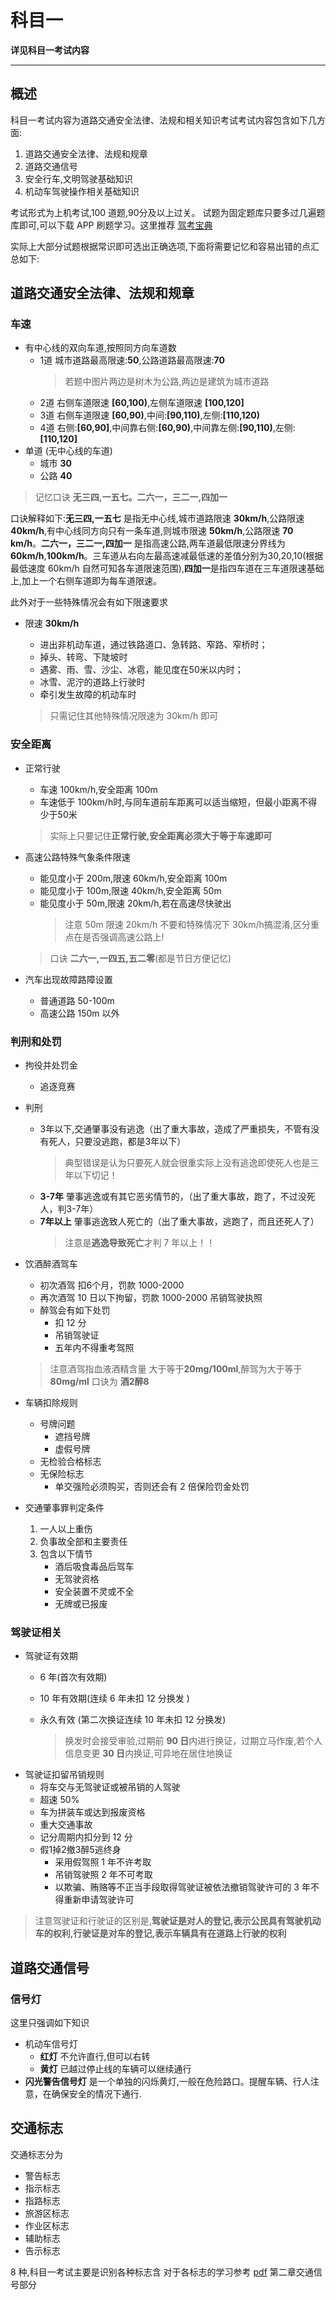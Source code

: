 # 科目一

**详见科目一考试内容**

----

## 概述
科目一考试内容为道路交通安全法律、法规和相关知识考试考试内容包含如下几方面:

1. 道路交通安全法律、法规和规章
2. 道路交通信号
3. 安全行车,文明驾驶基础知识
4. 机动车驾驶操作相关基础知识

考试形式为上机考试,100 道题,90分及以上过关。
试题为固定题库只要多过几遍题库即可,可以下载 APP 刷题学习。这里推荐 [驾考宝典](https://wuhan.jiakaobaodian.com/)

实际上大部分试题根据常识即可选出正确选项,下面将需要记忆和容易出错的点汇总如下:

## 道路交通安全法律、法规和规章
### 车速
* 有中心线的双向车道,按照同方向车道数
  * 1道 城市道路最高限速:**50**,公路道路最高限速:**70**
  	> 若题中图片两边是树木为公路,两边是建筑为城市道路
  * 2道 右侧车道限速 **[60,100)**,左侧车道限速 **[100,120]**
  * 3道 右侧车道限速 **[60,90)**,中间:**[90,110)**,左侧:**[110,120)**
  * 4道 右侧:**[60,90]**,中间靠右侧:**[60,90)**,中间靠左侧:**[90,110)**,左侧:**[110,120]**
* 单道 (无中心线的车道)
	* 城市 **30**
	* 公路 **40**

> 记忆口诀 **无三四,一五七。二六一，三二一,四加一** 

口诀解释如下:**无三四,一五七** 是指无中心线,城市道路限速 **30km/h**,公路限速 **40km/h**,有中心线同方向只有一条车道,则城市限速 **50km/h**,公路限速 **70 km/h**。**二六一，三二一,四加一** 是指高速公路,两车道最低限速分界线为 **60km/h**,**100km/h**。三车道从右向左最高速减最低速的差值分别为30,20,10(根据最低速度 60km/h 自然可知各车道限速范围),**四加一**是指四车道在三车道限速基础上,加上一个右侧车道即为每车道限速。

此外对于一些特殊情况会有如下限速要求
* 限速 **30km/h**
	* 进出非机动车道，通过铁路道口、急转路、窄路、窄桥时；
	* 掉头、转弯、下陡坡时
	* 遇雾、雨、雪、沙尘、冰雹，能见度在50米以内时；
	* 冰雪、泥泞的道路上行驶时
	* 牵引发生故障的机动车时

	> 只需记住其他特殊情况限速为 30km/h 即可

### 安全距离
* 正常行驶
  * 车速 100km/h,安全距离 100m
  * 车速低于 100km/h时,与同车道前车距离可以适当缩短，但最小距离不得少于50米
  > 实际上只要记住**正常行驶,安全距离必须大于等于车速即可**
* 高速公路特殊气象条件限速
  * 能见度小于 200m,限速 60km/h,安全距离 100m
  * 能见度小于 100m,限速 40km/h,安全距离 50m
  * 能见度小于 50m,限速 20km/h,若在高速尽快驶出
	> 注意 50m 限速 20km/h 不要和特殊情况下 30km/h搞混淆,区分重点在是否强调高速公路上!

  > 口诀 **二六一,一四五,五二零**(都是节日方便记忆)
* 汽车出现故障路障设置
  * 普通道路 50-100m 
  * 高速公路 150m 以外

### 判刑和处罚
* 拘役并处罚金
  * 追逐竞赛
* 判刑
  * 3年以下,交通肇事没有逃逸（出了重大事故，造成了严重损失，不管有没有死人，只要没逃跑，都是3年以下）
	> 典型错误是认为只要死人就会很重实际上没有逃逸即使死人也是三年以下切记！
  * **3-7年** 肇事逃逸或有其它恶劣情节的，（出了重大事故，跑了，不过没死人，判3-7年）
  * **7年以上** 肇事逃逸致人死亡的（出了重大事故，逃跑了，而且还死人了）
	> 注意是**逃逸导致死亡**才判 7 年以上！！
* 饮酒醉酒驾车
  * 初次酒驾 扣6个月，罚款 1000-2000
  * 再次酒驾 10 日以下拘留，罚款 1000-2000 吊销驾驶执照
  * 醉驾会有如下处罚
    * 扣 12 分
    * 吊销驾驶证
    * 五年内不得重考驾照
	
  > 注意酒驾指血液酒精含量 大于等于**20mg/100ml**,醉驾为大于等于 **80mg/ml** 口诀为 **酒2醉8**
* 车辆扣除规则
  * 号牌问题
    * 遮挡号牌
    * 虚假号牌
  * 无检验合格标志
  * 无保险标志
  	* 单交强险必须购买，否则还会有 2 倍保险罚金处罚
* 交通肇事罪判定条件
  1. 一人以上重伤
  2. 负事故全部和主要责任
  3. 包含以下情节
     * 酒后吸食毒品后驾车
     * 无驾驶资格
     * 安全装置不灵或不全
     * 无牌或已报废

### 驾驶证相关
* 驾驶证有效期
  * 6 年(首次有效期)
  * 10 年有效期(连续 6 年未扣 12 分换发 )
  * 永久有效 (第二次换证连续 10 年未扣 12 分换发)

	> 换发时会接受审验,过期前 **90 日**内进行换证，过期立马作废,若个人信息变更 **30 日**内换证,可异地在居住地换证
* 驾驶证扣留吊销规则
	* 将车交与无驾驶证或被吊销的人驾驶
	* 超速 50%
	* 车为拼装车或达到报废资格
	* 重大交通事故
	* 记分周期内扣分到 12 分
	* 假1掉2撤3醉5逃终身
    	* 采用假驾照 1 年不许考取
    	* 吊销驾驶照 2 年不可考取
		* 以欺骗、贿赂等不正当手段取得驾驶证被依法撤销驾驶许可的 3 年不得重新申请驾驶许可

> 注意驾驶证和行驶证的区别是,**驾驶证是对人的登记,表示公民具有驾驶机动车的权利,行驶证是对车的登记,表示车辆具有在道路上行驶的权利**

## 道路交通信号
### 信号灯
这里只强调如下知识

* 机动车信号灯
  * **红灯** 不允许直行,但可以右转
  * **黄灯** 已越过停止线的车辆可以继续通行
* **闪光警告信号灯** 是一个单独的闪烁黄灯,一般在危险路口。提醒车辆、行人注意，在确保安全的情况下通行.

## 交通标志
交通标志分为
* 警告标志
* 指示标志
* 指路标志
* 旅游区标志
* 作业区标志
* 辅助标志
* 告示标志

8 种,科目一考试主要是识别各种标志含
对于各标志的学习参考 [pdf](http://www.dfss.com.cn/web/UpFile/dlaqfgwlb.pdf) 第二章交通信号部分